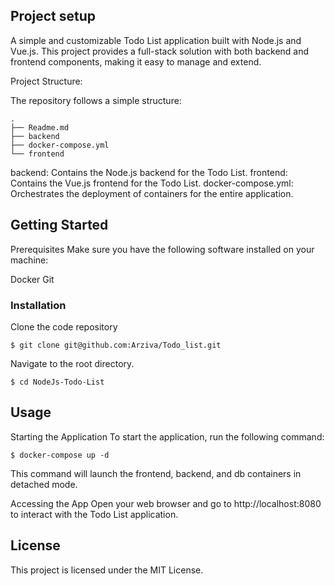 

## Project setup
A simple and customizable Todo List application built with Node.js and Vue.js. This project provides a full-stack solution with both backend and frontend components, making it easy to manage and extend.

Project Structure:

The repository follows a simple structure:

```
.
├── Readme.md
├── backend
├── docker-compose.yml
└── frontend
```

backend: Contains the Node.js backend for the Todo List.
frontend: Contains the Vue.js frontend for the Todo List.
docker-compose.yml: Orchestrates the deployment of containers for the entire application.


## Getting Started

Prerequisites
Make sure you have the following software installed on your machine:

Docker
Git


### Installation
Clone the code repository
```
$ git clone git@github.com:Arziva/Todo_list.git
```
Navigate to the root directory.

```
$ cd NodeJs-Todo-List

```

## Usage

Starting the Application
To start the application, run the following command:

```
$ docker-compose up -d 
```

This command will launch the frontend, backend, and db containers in detached mode.

Accessing the App
Open your web browser and go to http://localhost:8080 to interact with the Todo List application.


## License

This project is licensed under the MIT License.

